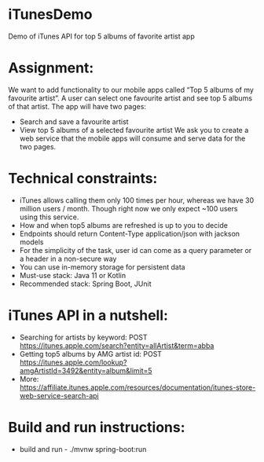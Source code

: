 # iTunesDemo
Demo of iTunes API for top 5 albums of favorite artist app

# Assignment:
We want to add functionality to our mobile apps called “Top 5 albums of my favourite artist”.
A user can select one favourite artist and see top 5 albums of that artist. The app will have two pages:
* Search and save a favourite artist
* View top 5 albums of a selected favourite artist
We ask you to create a web service that the mobile apps will consume and serve data for the two pages.

# Technical constraints:
* iTunes allows calling them only 100 times per hour, whereas we have 30 million users / month. Though right now we only expect ~100 
users using this service.
* How and when top5 albums are refreshed is up to you to decide
* Endpoints should return Content-Type application/json with jackson models
* For the simplicity of the task, user id can come as a query parameter or a header in a non-secure way
* You can use in-memory storage for persistent data
* Must-use stack: Java 11 or Kotlin
* Recommended stack: Spring Boot, JUnit

# iTunes API in a nutshell:
* Searching for artists by keyword: POST https://itunes.apple.com/search?entity=allArtist&term=abba 
* Getting top5 albums by AMG artist id: POST https://itunes.apple.com/lookup?amgArtistId=3492&entity=album&limit=5 
* More: https://affiliate.itunes.apple.com/resources/documentation/itunes-store-web-service-search-api

# Build and run instructions:
* build and run - ./mvnw spring-boot:run